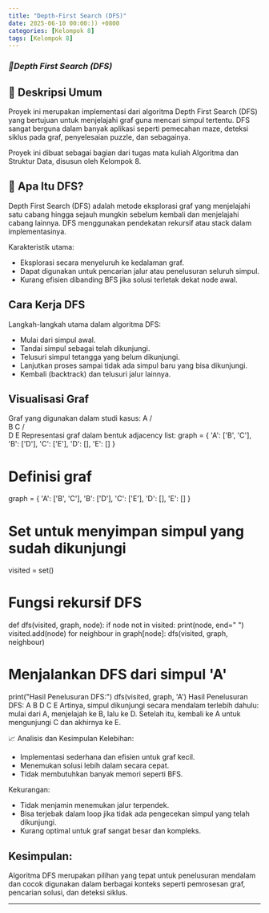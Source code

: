 ```yaml
---
title: "Depth-First Search (DFS)"
date: 2025-06-10 00:00:)) +0800
categories: [Kelompok 8]
tags: [Kelompok 8]
---
```


### *🌿Depth First Search (DFS)*
## 📖 Deskripsi Umum
Proyek ini merupakan implementasi dari algoritma Depth First Search (DFS) yang bertujuan untuk menjelajahi graf guna mencari simpul tertentu. DFS sangat berguna dalam banyak aplikasi seperti pemecahan maze, deteksi siklus pada graf, penyelesaian puzzle, dan sebagainya.

Proyek ini dibuat sebagai bagian dari tugas mata kuliah Algoritma dan Struktur Data, disusun oleh Kelompok 8.

## 🔎 Apa Itu DFS?
Depth First Search (DFS) adalah metode eksplorasi graf yang menjelajahi satu cabang hingga sejauh mungkin sebelum kembali dan menjelajahi cabang lainnya. DFS menggunakan pendekatan rekursif atau stack dalam implementasinya.

Karakteristik utama:
- Eksplorasi secara menyeluruh ke kedalaman graf.
- Dapat digunakan untuk pencarian jalur atau penelusuran seluruh simpul.
- Kurang efisien dibanding BFS jika solusi terletak dekat node awal.

## Cara Kerja DFS
Langkah-langkah utama dalam algoritma DFS:
- Mulai dari simpul awal.
- Tandai simpul sebagai telah dikunjungi.
- Telusuri simpul tetangga yang belum dikunjungi.
- Lanjutkan proses sampai tidak ada simpul baru yang bisa dikunjungi.
- Kembali (backtrack) dan telusuri jalur lainnya.

## Visualisasi Graf
Graf yang digunakan dalam studi kasus:
    A
   / \
  B   C
 /     \
D       E
Representasi graf dalam bentuk adjacency list:
graph = {
    'A': ['B', 'C'],
    'B': ['D'],
    'C': ['E'],
    'D': [],
    'E': []
}

# Definisi graf
graph = {
    'A': ['B', 'C'],
    'B': ['D'],
    'C': ['E'],
    'D': [],
    'E': []
}

# Set untuk menyimpan simpul yang sudah dikunjungi
visited = set()

# Fungsi rekursif DFS
def dfs(visited, graph, node):
    if node not in visited:
        print(node, end=" ")
        visited.add(node)
        for neighbour in graph[node]:
            dfs(visited, graph, neighbour)

# Menjalankan DFS dari simpul 'A'
print("Hasil Penelusuran DFS:")
dfs(visited, graph, 'A')
Hasil Penelusuran DFS:
A B D C E
Artinya, simpul dikunjungi secara mendalam terlebih dahulu: mulai dari A, menjelajah ke B, lalu ke D. Setelah itu, kembali ke A untuk mengunjungi C dan akhirnya ke E.

📈 Analisis dan Kesimpulan
Kelebihan:
- Implementasi sederhana dan efisien untuk graf kecil.
- Menemukan solusi lebih dalam secara cepat.
- Tidak membutuhkan banyak memori seperti BFS.

Kekurangan:
- Tidak menjamin menemukan jalur terpendek.
- Bisa terjebak dalam loop jika tidak ada pengecekan simpul yang telah dikunjungi.
- Kurang optimal untuk graf sangat besar dan kompleks.

## Kesimpulan:
Algoritma DFS merupakan pilihan yang tepat untuk penelusuran mendalam dan cocok digunakan dalam berbagai konteks seperti pemrosesan graf, pencarian solusi, dan deteksi siklus.

---